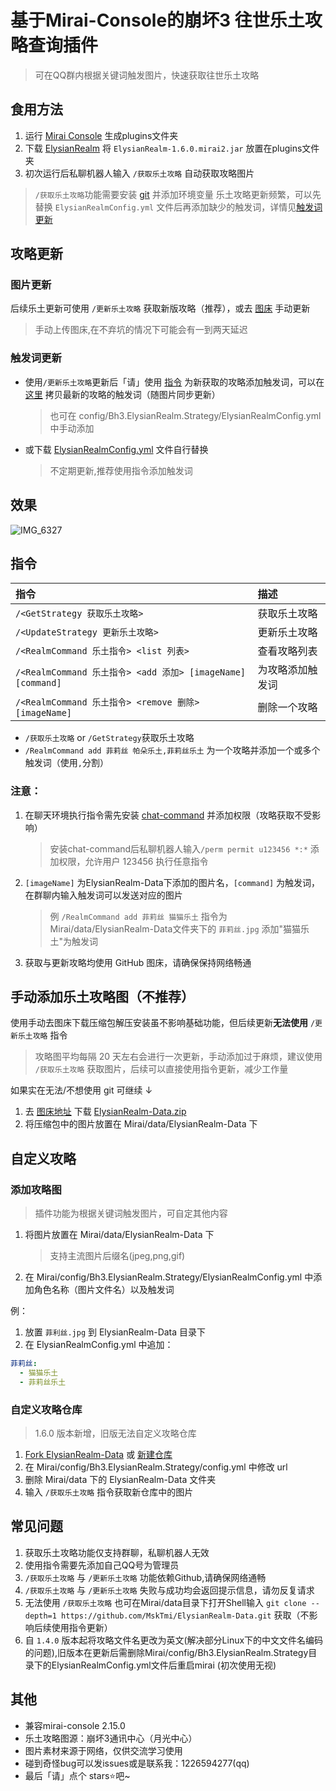 # 基于Mirai-Console的崩坏3 往世乐土攻略查询插件

> 可在QQ群内根据关键词触发图片，快速获取往世乐土攻略

## 食用方法

1. 运行 [Mirai Console](https://github.com/mamoe/mirai) 生成plugins文件夹  
2. 下载 [ElysianRealm](https://github.com/MskTim/Bh3-ElysianRealm-Strategy/releases) 将 `ElysianRealm-1.6.0.mirai2.jar` 放置在plugins文件夹  
3. 初次运行后私聊机器人输入 `/获取乐土攻略` 自动获取攻略图片  

> `/获取乐土攻略`功能需要安装 [git](https://git-scm.com) 并添加环境变量
> 乐土攻略更新频繁，可以先替换 `ElysianRealmConfig.yml` 文件后再添加缺少的触发词，详情见[触发词更新](#触发词更新)

## 攻略更新
### 图片更新

后续乐土更新可使用 `/更新乐土攻略` 获取新版攻略（推荐），或去 [图床](https://github.com/MskTim/ElysianRealm-Data) 手动更新
> 手动上传图床,在不弃坑的情况下可能会有一到两天延迟

### 触发词更新

- 使用`/更新乐土攻略`更新后「请」使用 [指令](#指令) 为新获取的攻略添加触发词，可以在 [这里](https://github.com/MskTmi/ElysianRealm-Data/releases) 拷贝最新的攻略的触发词（随图片同步更新）
   > 也可在 config/Bh3.ElysianRealm.Strategy/ElysianRealmConfig.yml 中手动添加
   
- 或下载 [ElysianRealmConfig.yml](https://github.com/MskTmi/Bh3-ElysianRealm-Strategy/blob/master/config/Bh3.ElysianRealm.Strategy/ElysianRealmConfig.yml) 文件自行替换
   > 不定期更新,推荐使用指令添加触发词
   
## 效果

![IMG_6327](https://user-images.githubusercontent.com/87525977/187026836-b4310fe8-b213-4249-91f3-e0864f8c4d84.PNG)

## 指令
| 指令                                                       | 描述              |
|:---------------------------------------------------------|:----------------|
| `/<GetStrategy 获取乐土攻略>`                                  | 获取乐土攻略          |
| `/<UpdateStrategy 更新乐土攻略>`                               | 更新乐土攻略          |
| `/<RealmCommand 乐土指令> <list 列表>`                         | 查看攻略列表          |
| `/<RealmCommand 乐土指令> <add 添加> [imageName] [command]`    | 为攻略添加触发词        |
| `/<RealmCommand 乐土指令> <remove 删除> [imageName]`           | 删除一个攻略          |

- `/获取乐土攻略` or `/GetStrategy`获取乐土攻略
- `/RealmCommand add 菲莉丝 帕朵乐土,菲莉丝乐土` 为一个攻略并添加一个或多个触发词（使用`,`分割）


### 注意：  
1. 在聊天环境执行指令需先安装 [chat-command](https://github.com/project-mirai/chat-command) 并添加权限（攻略获取不受影响）  
   > 安装chat-command后私聊机器人输入`/perm permit u123456 *:*` 添加权限，允许用户 123456 执行任意指令
   
2. `[imageName]` 为ElysianRealm-Data下添加的图片名，`[command]` 为触发词，在群聊内输入触发词可以发送对应的图片
   > 例 `/RealmCommand add 菲莉丝 猫猫乐土` 指令为Mirai/data/ElysianRealm-Data文件夹下的 `菲莉丝.jpg` 添加"猫猫乐土"为触发词
3. 获取与更新攻略均使用 GitHub 图床，请确保保持网络畅通

## 手动添加乐土攻略图（不推荐）

使用手动去图床下载压缩包解压安装虽不影响基础功能，但后续更新**无法使用** `/更新乐土攻略` 指令  
> 攻略图平均每隔 20 天左右会进行一次更新，手动添加过于麻烦，建议使用 `/获取乐土攻略` 获取图片，后续可以直接使用指令更新，减少工作量

如果实在无法/不想使用 git 可继续 ↓

1. 去 [图床地址](https://github.com/MskTim/ElysianRealm-Data) 下载 [ElysianRealm-Data.zip](https://github.com/MskTim/ElysianRealm-Data/releases)
2. 将压缩包中的图片放置在 Mirai/data/ElysianRealm-Data 下

## 自定义攻略

### 添加攻略图

> 插件功能为根据关键词触发图片，可自定其他内容

1. 将图片放置在 Mirai/data/ElysianRealm-Data 下
    > 支持主流图片后缀名(jpeg,png,gif)
2. 在 Mirai/config/Bh3.ElysianRealm.Strategy/ElysianRealmConfig.yml 中添加角色名称（图片文件名）以及触发词  

例：
1. 放置 `菲利丝.jpg` 到 ElysianRealm-Data 目录下
2. 在 ElysianRealmConfig.yml 中追加：
```yaml
菲莉丝: 
  - 猫猫乐土
  - 菲莉丝乐土
```

### 自定义攻略仓库
> 1.6.0 版本新增，旧版无法自定义攻略仓库
1. [Fork ElysianRealm-Data](https://github.com/MskTmi/ElysianRealm-Data/fork) 或 [新建仓库](https://github.com/new)
2. 在 Mirai/config/Bh3.ElysianRealm.Strategy/config.yml 中修改 url
3. 删除 Mirai/data 下的 ElysianRealm-Data 文件夹
4. 输入 `/获取乐土攻略` 指令获取新仓库中的图片

## 常见问题
1. 获取乐土攻略功能仅支持群聊，私聊机器人无效
2. 使用指令需要先添加自己QQ号为管理员
3.  `/获取乐土攻略` 与 `/更新乐土攻略` 功能依赖Github,请确保网络通畅
4.  `/获取乐土攻略` 与 `/更新乐土攻略` 失败与成功均会返回提示信息，请勿反复请求
5. 无法使用 `/获取乐土攻略` 也可在Mirai/data目录下打开Shell输入 `git clone --depth=1 https://github.com/MskTmi/ElysianRealm-Data.git` 获取（不影响后续使用指令更新）
6. 自 `1.4.0` 版本起将攻略文件名更改为英文(解决部分Linux下的中文文件名编码的问题),旧版本在更新后需删除Mirai/config/Bh3.ElysianRealm.Strategy目录下的ElysianRealmConfig.yml文件后重启mirai (初次使用无视)

## 其他
- 兼容mirai-console 2.15.0
- 乐土攻略图源：崩坏3通讯中心（月光中心）
- 图片素材来源于网络，仅供交流学习使用
- 碰到奇怪bug可以发issues或是联系我：1226594277(qq)
- 最后「请」点个 stars⭐吧~
